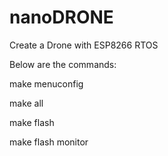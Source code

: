 # nanoDRONE
Create a Drone with ESP8266 RTOS

Below are the commands:

make menuconfig

make all

make flash

make flash monitor


